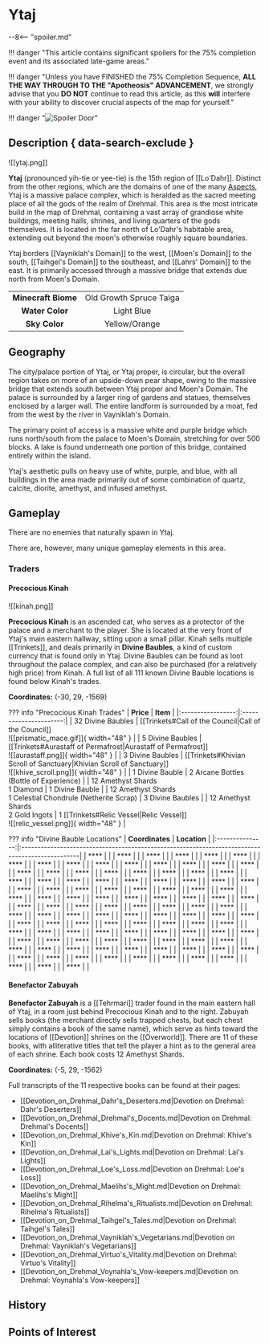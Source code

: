 # Ytaj

--8<-- "spoiler.md"

!!! danger "This article contains significant spoilers for the 75% completion event and its associated late-game areas."

!!! danger "Unless you have FINISHED the 75% Completion Sequence, **ALL THE WAY THROUGH TO THE "Apotheosis" ADVANCEMENT**, we strongly advise that you **DO NOT** continue to read this article, as this **will** interfere with your ability to discover crucial aspects of the map for yourself."

!!! danger "![Spoiler Door](/assets/img/spoiler_door.png)"

## Description { data-search-exclude }

![[ytaj.png]]

**Ytaj** (pronounced yih-tie or yee-tie) is the 15th region of [[Lo'Dahr]]. Distinct from the other regions, which are the domains of one of the many [Aspects](/Lore/Higher_Beings/Aspects/), Ytaj is a massive palace complex, which is heralded as the sacred meeting place of all the gods of the realm of Drehmal. This area is the most intricate build in the map of Drehmal, containing a vast array of grandiose white buildings, meeting halls, shrines, and living quarters of the gods themselves. It is located in the far north of Lo'Dahr's habitable area, extending out beyond the moon's otherwise roughly square boundaries.

Ytaj borders [[Vayniklah's Domain]] to the west, [[Moen's Domain]] to the south, [[Taihgel's Domain]] to the southeast, and [[Lahrs' Domain]] to the east. It is primarily accessed through a massive bridge that extends due north from Moen's Domain.

|                  |                   |
|:----------------:|:-----------------:|
| **Minecraft Biome**  | Old Growth Spruce Taiga  |
| **Water Color**      | Light Blue    |
| **Sky Color**        | Yellow/Orange     |

## Geography

The city/palace portion of Ytaj, or Ytaj proper, is circular, but the overall region takes on more of an upside-down pear shape, owing to the massive bridge that extends south between Ytaj proper and Moen's Domain. The palace is surrounded by a larger ring of gardens and statues, themselves enclosed by a larger wall. The entire landform is surrounded by a moat, fed from the west by the river in Vayniklah's Domain. 

The primary point of access is a massive white and purple bridge which runs north/south from the palace to Moen's Domain, stretching for over 500 blocks. A lake is found underneath one portion of this bridge, contained entirely within the island.

Ytaj's aesthetic pulls on heavy use of white, purple, and blue, with all buildings in the area made primarily out of some combination of quartz, calcite, diorite, amethyst, and infused amethyst.

## Gameplay

There are no enemies that naturally spawn in Ytaj.

There are, however, many unique gameplay elements in this area.

### Traders

#### Precocious Kinah

![[kinah.png]]

**Precocious Kinah** is an ascended cat, who serves as a protector of the palace and a merchant to the player. She is located at the very front of Ytaj's main eastern hallway, sitting upon a small pillar. Kinah sells multiple [[Trinkets]], and deals primarily in **Divine Baubles**, a kind of custom currency that is found only in Ytaj. Divine Baubles can be found as loot throughout the palace complex, and can also be purchased (for a relatively high price) from Kinah. A full list of all 111 known Divine Bauble locations is found below Kinah's trades.

**Coordinates:** (-30, 29, -1569)

??? info "Precocious Kinah Trades"
    | **Price** | **Item** |
    |:-----------------:|:----------------------:|
    | 32 Divine Baubles | [[Trinkets#Call of the Council|Call of the Council]] <br> ![[prismatic_mace.gif]]{ width="48" } |
    | 5 Divine Baubles  | [[Trinkets#Aurastaff of Permafrost|Aurastaff of Permafrost]] <br> ![[aurastaff.png]]{ width="48" } |
    | 3 Divine Baubles  | [[Trinkets#Khivian Scroll of Sanctuary|Khivian Scroll of Sanctuary]] <br> ![[khive_scroll.png]]{ width="48" } |
    | 1 Divine Bauble   | 2 Arcane Bottles (Bottle of Experience) |
    | 12 Amethyst Shards <br> 1 Diamond | 1 Divine Bauble |
    | 12 Amethyst Shards <br> 1 Celestial Chondrule (Netherite Scrap) | 3 Divine Baubles |
    | 12 Amethyst Shards <br> 2 Gold Ingots | 1 [[Trinkets#Relic Vessel|Relic Vessel]] <br> ![[relic_vessel.png]]{ width="48" } |

??? info "Divine Bauble Locations"
    | **Coordinates** | **Location** |
    |:---------------:|:------------------------------------------------------------------------------------------------|
    | **** |                                                                                                            |
    | **** |                                                                                                            |
    | **** |                                                                                                            |
    | **** |                                                                                                            |
    | **** |                                                                                                            |
    | **** |                                                                                                            |
    | **** |                                                                                                            |
    | **** |                                                                                                            |
    | **** |                                                                                                            |
    | **** |                                                                                                            |
    | **** |                                                                                                            |
    | **** |                                                                                                            |
    | **** |                                                                                                            |
    | **** |                                                                                                            |
    | **** |                                                                                                            |
    | **** |                                                                                                            |
    | **** |                                                                                                            |
    | **** |                                                                                                            |
    | **** |                                                                                                            |
    | **** |                                                                                                            |
    | **** |                                                                                                            |
    | **** |                                                                                                            |
    | **** |                                                                                                            |
    | **** |                                                                                                            |
    | **** |                                                                                                            |
    | **** |                                                                                                            |
    | **** |                                                                                                            |
    | **** |                                                                                                            |
    | **** |                                                                                                            |
    | **** |                                                                                                            |
    | **** |                                                                                                            |
    | **** |                                                                                                            |
    | **** |                                                                                                            |
    | **** |                                                                                                            |
    | **** |                                                                                                            |
    | **** |                                                                                                            |
    | **** |                                                                                                            |
    | **** |                                                                                                            |
    | **** |                                                                                                            |
    | **** |                                                                                                            |
    | **** |                                                                                                            |
    | **** |                                                                                                            |
    | **** |                                                                                                            |
    | **** |                                                                                                            |
    | **** |                                                                                                            |
    | **** |                                                                                                            |
    | **** |                                                                                                            |
    | **** |                                                                                                            |
    | **** |                                                                                                            |
    | **** |                                                                                                            |
    | **** |                                                                                                            |
    | **** |                                                                                                            |
    | **** |                                                                                                            |
    | **** |                                                                                                            |
    | **** |                                                                                                            |
    | **** |                                                                                                            |
    | **** |                                                                                                            |
    | **** |                                                                                                            |
    | **** |                                                                                                            |
    | **** |                                                                                                            |
    | **** |                                                                                                            |
    | **** |                                                                                                            |
    | **** |                                                                                                            |
    | **** |                                                                                                            |
    | **** |                                                                                                            |
    | **** |                                                                                                            |
    | **** |                                                                                                            |
    | **** |                                                                                                            |
    | **** |                                                                                                            |
    | **** |                                                                                                            |
    | **** |                                                                                                            |
    | **** |                                                                                                            |
    | **** |                                                                                                            |
    | **** |                                                                                                            |
    | **** |                                                                                                            |
    | **** |                                                                                                            |
    | **** |                                                                                                            |
    | **** |                                                                                                            |
    | **** |                                                                                                            |
    | **** |                                                                                                            |
    | **** |                                                                                                            |
    | **** |                                                                                                            |
    | **** |                                                                                                            |
    | **** |                                                                                                            |
    | **** |                                                                                                            |
    | **** |                                                                                                            |
    | **** |                                                                                                            |
    | **** |                                                                                                            |
    | **** |                                                                                                            |
    | **** |                                                                                                            |
    | **** |                                                                                                            |
    | **** |                                                                                                            |
    | **** |                                                                                                            |
    | **** |                                                                                                            |
    | **** |                                                                                                            |
    | **** |                                                                                                            |
    | **** |                                                                                                            |
    | **** |                                                                                                            |
    | **** |                                                                                                            |
    | **** |                                                                                                            |
    | **** |                                                                                                            |
    | **** |                                                                                                            |
    | **** |                                                                                                            |
    | **** |                                                                                                            |
    | **** |                                                                                                            |
    | **** |                                                                                                            |
    | **** |                                                                                                            |
    | **** |                                                                                                            |
    | **** |                                                                                                            |
    | **** |                                                                                                            |
    | **** |                                                                                                            |

#### Benefactor Zabuyah

**Benefactor Zabuyah** is a [[Tehrmari]] trader found in the main eastern hall of Ytaj, in a room just behind Precocious Kinah and to the right. Zabuyah sells books (the merchant directly sells trapped chests, but each chest simply contains a book of the same name), which serve as hints toward the locations of [[Devotion]] shrines on the [[Overworld]]. There are 11 of these books, with alliterative titles that tell the player a hint as to the general area of each shrine. Each book costs 12 Amethyst Shards.

**Coordinates:** (-5, 29, -1562)

Full transcripts of the 11 respective books can be found at their pages:

- [[Devotion_on_Drehmal_Dahr's_Deserters.md|Devotion on Drehmal: Dahr's Deserters]] <br>
- [[Devotion_on_Drehmal_Drehmal's_Docents.md|Devotion on Drehmal: Drehmal's Docents]] <br>
- [[Devotion_on_Drehmal_Khive's_Kin.md|Devotion on Drehmal: Khive's Kin]] <br>
- [[Devotion_on_Drehmal_Lai's_Lights.md|Devotion on Drehmal: Lai's Lights]] <br>
- [[Devotion_on_Drehmal_Loe's_Loss.md|Devotion on Drehmal: Loe's Loss]] <br>
- [[Devotion_on_Drehmal_Maelihs's_Might.md|Devotion on Drehmal: Maelihs's Might]] <br>
- [[Devotion_on_Drehmal_Rihelma's_Ritualists.md|Devotion on Drehmal: Rihelma's Ritualists]] <br>
- [[Devotion_on_Drehmal_Taihgel's_Tales.md|Devotion on Drehmal: Taihgel's Tales]] <br>
- [[Devotion_on_Drehmal_Vayniklah's_Vegetarians.md|Devotion on Drehmal: Vayniklah's Vegetarians]] <br>
- [[Devotion_on_Drehmal_Virtuo's_Vitality.md|Devotion on Drehmal: Virtuo's Vitality]] <br>
- [[Devotion_on_Drehmal_Voynahla's_Vow-keepers.md|Devotion on Drehmal: Voynahla's Vow-keepers]]

## History

## Points of Interest